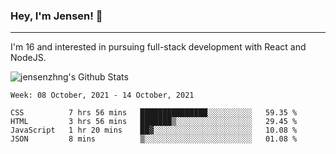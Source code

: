 ### Hey, I'm Jensen! 👋

---

I'm 16 and interested in pursuing full-stack development with React and NodeJS.

![jensenzhng's Github Stats](https://github-readme-stats.vercel.app/api?username=jensenzhng&theme=dark&show_icons=true&count_private=true&include_all_commits=true)

<!--START_SECTION:waka-->
```text
Week: 08 October, 2021 - 14 October, 2021

CSS          7 hrs 56 mins   ███████████████░░░░░░░░░░   59.35 % 
HTML         3 hrs 56 mins   ███████▒░░░░░░░░░░░░░░░░░   29.45 % 
JavaScript   1 hr 20 mins    ██▓░░░░░░░░░░░░░░░░░░░░░░   10.08 % 
JSON         8 mins          ▒░░░░░░░░░░░░░░░░░░░░░░░░   01.08 % 
```
<!--END_SECTION:waka-->
